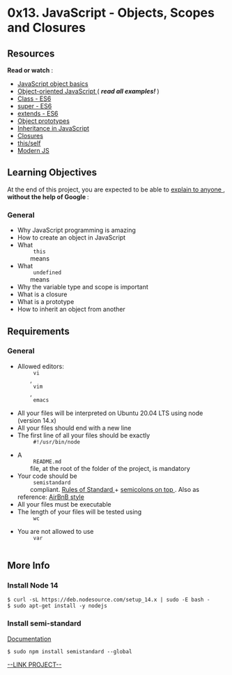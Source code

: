 # 0x13. JavaScript - Objects, Scopes and Closures

<html>
<div class="panel panel-default" id="project-description">
 <div class="panel-body">
  <h2>
   Resources
  </h2>
  <p>
   <strong>
    Read or watch
   </strong>
   :
  </p>
  <ul>
   <li>
    <a href="https://developer.mozilla.org/en-US/docs/Learn/JavaScript/Objects/Basics" target="_blank" title="JavaScript object basics">
     JavaScript object basics
    </a>
   </li>
   <li>
    <a href="https://developer.mozilla.org/en-US/docs/Learn/JavaScript/Objects/Classes_in_JavaScript" target="_blank" title="Object-oriented JavaScript">
     Object-oriented JavaScript
    </a>
    (
    <em>
     <strong>
      read all examples!
     </strong>
    </em>
    )
   </li>
   <li>
    <a href="https://developer.mozilla.org/en-US/docs/Web/JavaScript/Reference/Classes" target="_blank" title="Class - ES6">
     Class - ES6
    </a>
   </li>
   <li>
    <a href="https://developer.mozilla.org/en-US/docs/Web/JavaScript/Reference/Operators/super" target="_blank" title="super - ES6">
     super - ES6
    </a>
   </li>
   <li>
    <a href="https://developer.mozilla.org/en-US/docs/Web/JavaScript/Reference/Classes/extends" target="_blank" title="extends - ES6">
     extends - ES6
    </a>
   </li>
   <li>
    <a href="https://developer.mozilla.org/en-US/docs/Learn/JavaScript/Objects/Object_prototypes" target="_blank" title="Object prototypes">
     Object prototypes
    </a>
   </li>
   <li>
    <a href="https://developer.mozilla.org/en-US/docs/Learn/JavaScript/Objects/Classes_in_JavaScript" target="_blank" title="Inheritance in JavaScript">
     Inheritance in JavaScript
    </a>
   </li>
   <li>
    <a href="https://developer.mozilla.org/en-US/docs/Web/JavaScript/Closures" target="_blank" title="Closures">
     Closures
    </a>
   </li>
   <li>
    <a href="https://alistapart.com/article/getoutbindingsituations/" target="_blank" title="this/self">
     this/self
    </a>
   </li>
   <li>
    <a href="https://github.com/mbeaudru/modern-js-cheatsheet" target="_blank" title="Modern JS">
     Modern JS
    </a>
   </li>
  </ul>
  <h2>
   Learning Objectives
  </h2>
  <p>
   At the end of this project, you are expected to be able to
   <a href="https://fs.blog/feynman-learning-technique/" target="_blank" title="explain to anyone">
    explain to anyone
   </a>
   ,
   <strong>
    without the help of Google
   </strong>
   :
  </p>
  <h3>
   General
  </h3>
  <ul>
   <li>
    Why JavaScript programming is amazing
   </li>
   <li>
    How to create an object in JavaScript
   </li>
   <li>
    What
    <code>
     this
    </code>
    means
   </li>
   <li>
    What
    <code>
     undefined
    </code>
    means
   </li>
   <li>
    Why the variable type and scope is important
   </li>
   <li>
    What is a closure
   </li>
   <li>
    What is a prototype
   </li>
   <li>
    How to inherit an object from another
   </li>
  </ul>
  <h2>
   Requirements
  </h2>
  <h3>
   General
  </h3>
  <ul>
   <li>
    Allowed editors:
    <code>
     vi
    </code>
    ,
    <code>
     vim
    </code>
    ,
    <code>
     emacs
    </code>
   </li>
   <li>
    All your files will be interpreted on Ubuntu 20.04 LTS using node (version 14.x)
   </li>
   <li>
    All your files should end with a new line
   </li>
   <li>
    The first line of all your files should be exactly
    <code>
     #!/usr/bin/node
    </code>
   </li>
   <li>
    A
    <code>
     README.md
    </code>
    file, at the root of the folder of the project, is mandatory
   </li>
   <li>
    Your code should be
    <code>
     semistandard
    </code>
    compliant.
    <a href="https://standardjs.com/rules.html" target="_blank" title="Rules of Standard">
     Rules of Standard
    </a>
    +
    <a href="https://github.com/standard/semistandard" target="_blank" title="semicolons on top">
     semicolons on top
    </a>
    . Also as reference:
    <a href="https://github.com/airbnb/javascript" target="_blank" title="AirBnB style">
     AirBnB style
    </a>
   </li>
   <li>
    All your files must be executable
   </li>
   <li>
    The length of your files will be tested using
    <code>
     wc
    </code>
   </li>
   <li>
    You are not allowed to use
    <code>
     var
    </code>
   </li>
  </ul>
  <h2>
   More Info
  </h2>
  <h3>
   Install Node 14
  </h3>
  <pre><code>$ curl -sL https://deb.nodesource.com/setup_14.x | sudo -E bash -
$ sudo apt-get install -y nodejs
</code></pre>
  <h3>
   Install semi-standard
  </h3>
  <p>
   <a href="https://github.com/standard/semistandard" target="_blank" title="Documentation">
    Documentation
   </a>
  </p>
  <pre><code>$ sudo npm install semistandard --global
</code></pre>
 </div>
</div>

[--LINK PROJECT--](https://intranet.hbtn.io/projects/304)
</html>